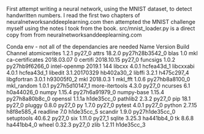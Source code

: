 First attempt writing a neural network, using the MNIST dataset, to detect handwritten numbers.
I read the first two chapters of neuralnetworksanddeeplearning.com then attempted the MNIST challenge myself using the notes I took from the book.
src/mnist_loader.py is a direct copy from from neuralnetworksanddeeplearning.com

Conda env - not all of the dependancies are needed
Name                    Version                   Build  Channel
atomicwrites              1.2.1                    py27_0
attrs                     18.2.0           py27h28b3542_0
blas                      1.0                         mkl
ca-certificates           2018.03.07                    0
certifi                   2018.10.15               py27_0
funcsigs                  1.0.2            py27hb9f6266_0
intel-openmp              2019.1                      144
libcxx                    4.0.1                hcfea43d_1
libcxxabi                 4.0.1                hcfea43d_1
libedit                   3.1.20170329         hb402a30_2
libffi                    3.2.1                h475c297_4
libgfortran               3.0.1                h93005f0_2
mkl                       2018.0.3                      1
mkl_fft                   1.0.6            py27hb8a8100_0
mkl_random                1.0.1            py27h5d10147_1
more-itertools            4.3.0                    py27_0
ncurses                   6.1                  h0a44026_0
numpy                     1.15.4           py27h6a91979_0
numpy-base                1.15.4           py27h8a80b8c_0
openssl                   1.1.1a               h1de35cc_0
pathlib2                  2.3.2                    py27_0
pip                       18.1                     py27_0
pluggy                    0.8.0                    py27_0
py                        1.7.0                    py27_0
pytest                    4.0.1                    py27_0
python                    2.7.15               h8f8e585_4
readline                  7.0                  h1de35cc_5
scandir                   1.9.0            py27h1de35cc_0
setuptools                40.6.2                   py27_0
six                       1.11.0                   py27_1
sqlite                    3.25.3               ha441bb4_0
tk                        8.6.8                ha441bb4_0
wheel                     0.32.3                   py27_0
zlib                      1.2.11               h1de35cc_3
